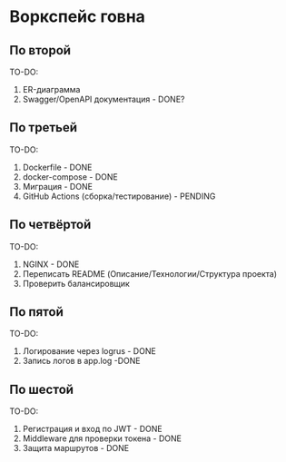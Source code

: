 # Воркспейс говна
## По второй
TO-DO:
1. ER-диаграмма
2. Swagger/OpenAPI документация - DONE?
## По третьей
TO-DO:
1. Dockerfile - DONE
2. docker-compose - DONE
3. Миграция - DONE
4. GitHub Actions (сборка/тестирование) - PENDING
## По четвёртой
TO-DO:
1. NGINX - DONE
2. Переписать README (Описание/Технологии/Структура проекта)
3. Проверить балансировщик
## По пятой
TO-DO:
1. Логирование через logrus - DONE
2. Запись логов в app.log -DONE
## По шестой
TO-DO:
1. Регистрация и вход по JWT - DONE
2. Middleware для проверки токена - DONE
3. Защита маршрутов - DONE
